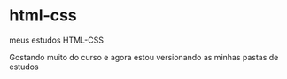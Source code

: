 # html-css
 meus estudos HTML-CSS
 
 Gostando muito do curso e agora estou versionando as minhas pastas de estudos 